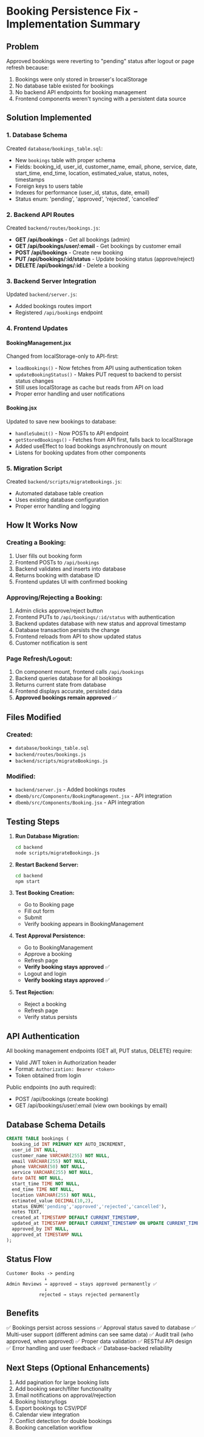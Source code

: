 # Booking Persistence Fix - Implementation Summary

## Problem
Approved bookings were reverting to "pending" status after logout or page refresh because:
1. Bookings were only stored in browser's localStorage
2. No database table existed for bookings
3. No backend API endpoints for booking management
4. Frontend components weren't syncing with a persistent data source

## Solution Implemented

### 1. Database Schema
Created `database/bookings_table.sql`:
- New `bookings` table with proper schema
- Fields: booking_id, user_id, customer_name, email, phone, service, date, start_time, end_time, location, estimated_value, status, notes, timestamps
- Foreign keys to users table
- Indexes for performance (user_id, status, date, email)
- Status enum: 'pending', 'approved', 'rejected', 'cancelled'

### 2. Backend API Routes
Created `backend/routes/bookings.js`:
- **GET /api/bookings** - Get all bookings (admin)
- **GET /api/bookings/user/:email** - Get bookings by customer email
- **POST /api/bookings** - Create new booking
- **PUT /api/bookings/:id/status** - Update booking status (approve/reject)
- **DELETE /api/bookings/:id** - Delete a booking

### 3. Backend Server Integration
Updated `backend/server.js`:
- Added bookings routes import
- Registered `/api/bookings` endpoint

### 4. Frontend Updates

#### BookingManagement.jsx
Changed from localStorage-only to API-first:
- `loadBookings()` - Now fetches from API using authentication token
- `updateBookingStatus()` - Makes PUT request to backend to persist status changes
- Still uses localStorage as cache but reads from API on load
- Proper error handling and user notifications

#### Booking.jsx
Updated to save new bookings to database:
- `handleSubmit()` - Now POSTs to API endpoint
- `getStoredBookings()` - Fetches from API first, falls back to localStorage
- Added useEffect to load bookings asynchronously on mount
- Listens for booking updates from other components

### 5. Migration Script
Created `backend/scripts/migrateBookings.js`:
- Automated database table creation
- Uses existing database configuration
- Proper error handling and logging

## How It Works Now

### Creating a Booking:
1. User fills out booking form
2. Frontend POSTs to `/api/bookings`
3. Backend validates and inserts into database
4. Returns booking with database ID
5. Frontend updates UI with confirmed booking

### Approving/Rejecting a Booking:
1. Admin clicks approve/reject button
2. Frontend PUTs to `/api/bookings/:id/status` with authentication
3. Backend updates database with new status and approval timestamp
4. Database transaction persists the change
5. Frontend reloads from API to show updated status
6. Customer notification is sent

### Page Refresh/Logout:
1. On component mount, frontend calls `/api/bookings`
2. Backend queries database for all bookings
3. Returns current state from database
4. Frontend displays accurate, persisted data
5. **Approved bookings remain approved** ✅

## Files Modified

### Created:
- `database/bookings_table.sql`
- `backend/routes/bookings.js`
- `backend/scripts/migrateBookings.js`

### Modified:
- `backend/server.js` - Added bookings routes
- `dbemb/src/Components/BookingManagement.jsx` - API integration
- `dbemb/src/Components/Booking.jsx` - API integration

## Testing Steps

1. **Run Database Migration:**
   ```bash
   cd backend
   node scripts/migrateBookings.js
   ```

2. **Restart Backend Server:**
   ```bash
   cd backend
   npm start
   ```

3. **Test Booking Creation:**
   - Go to Booking page
   - Fill out form
   - Submit
   - Verify booking appears in BookingManagement

4. **Test Approval Persistence:**
   - Go to BookingManagement
   - Approve a booking
   - Refresh page
   - **Verify booking stays approved** ✅
   - Logout and login
   - **Verify booking stays approved** ✅

5. **Test Rejection:**
   - Reject a booking
   - Refresh page
   - Verify status persists

## API Authentication

All booking management endpoints (GET all, PUT status, DELETE) require:
- Valid JWT token in Authorization header
- Format: `Authorization: Bearer <token>`
- Token obtained from login

Public endpoints (no auth required):
- POST /api/bookings (create booking)
- GET /api/bookings/user/:email (view own bookings by email)

## Database Schema Details

```sql
CREATE TABLE bookings (
  booking_id INT PRIMARY KEY AUTO_INCREMENT,
  user_id INT NULL,
  customer_name VARCHAR(255) NOT NULL,
  email VARCHAR(255) NOT NULL,
  phone VARCHAR(50) NOT NULL,
  service VARCHAR(255) NOT NULL,
  date DATE NOT NULL,
  start_time TIME NOT NULL,
  end_time TIME NOT NULL,
  location VARCHAR(255) NOT NULL,
  estimated_value DECIMAL(10,2),
  status ENUM('pending','approved','rejected','cancelled'),
  notes TEXT,
  created_at TIMESTAMP DEFAULT CURRENT_TIMESTAMP,
  updated_at TIMESTAMP DEFAULT CURRENT_TIMESTAMP ON UPDATE CURRENT_TIMESTAMP,
  approved_by INT NULL,
  approved_at TIMESTAMP NULL
);
```

## Status Flow

```
Customer Books -> pending
              ↓
Admin Reviews → approved → stays approved permanently ✅
              ↓
            rejected → stays rejected permanently
```

## Benefits

✅ Bookings persist across sessions
✅ Approval status saved to database
✅ Multi-user support (different admins can see same data)
✅ Audit trail (who approved, when approved)
✅ Proper data validation
✅ RESTful API design
✅ Error handling and user feedback
✅ Database-backed reliability

## Next Steps (Optional Enhancements)

1. Add pagination for large booking lists
2. Add booking search/filter functionality
3. Email notifications on approval/rejection
4. Booking history/logs
5. Export bookings to CSV/PDF
6. Calendar view integration
7. Conflict detection for double bookings
8. Booking cancellation workflow
